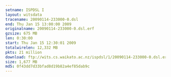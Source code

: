```yaml
---
setname: ISPDSL I
layout: witsdata
tracename: 20090114-233000-0.dsl
end: Thu Jan 15 13:00:00 2009
originalname: 20090114-233000-0.dsl.erf
gzsize: 675 MB
len: 0:30:00
start: Thu Jan 15 12:30:01 2009
totalwirelen: 12,332 MB
pkts: 21 million
download: ftp://wits.cs.waikato.ac.nz/ispdsl/1/20090114-233000-0.dsl.erf.gz
size: 1,677 MB
md5: 0f43dd7d33bfad8d19b82a4ef85dab9c
---
```

